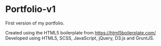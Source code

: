# Portfolio-v1

First version of my portfolio.

Created using the HTML5 boilerplate from https://html5boilerplate.com/
Developed using HTML5, SCSS, JavaScript, jQuery, D3.js and GruntJS.






